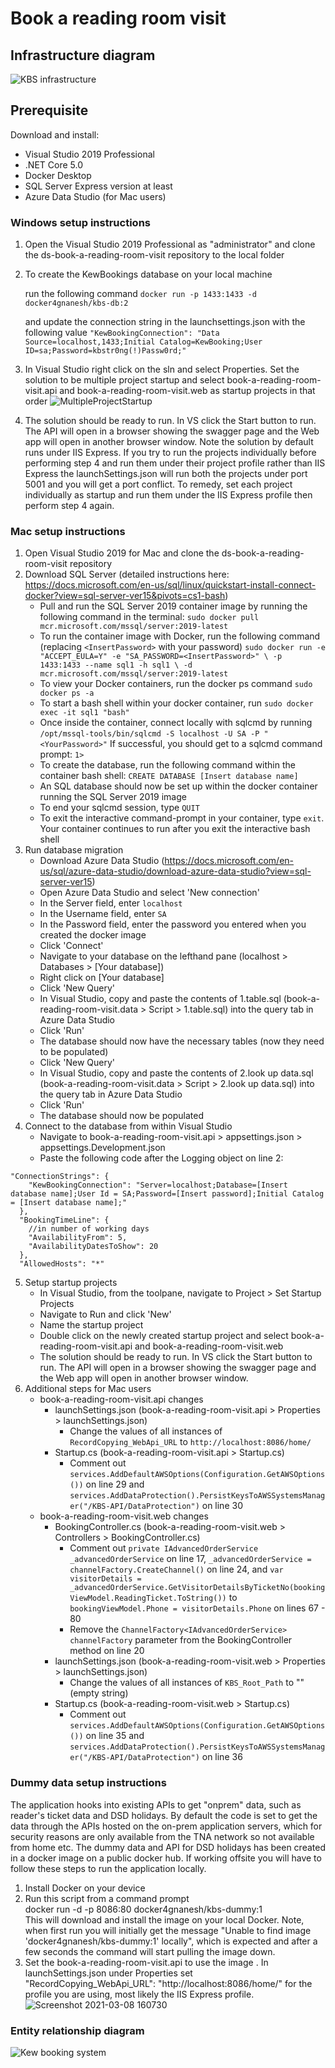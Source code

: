 # Book a reading room visit

## Infrastructure diagram
![KBS infrastructure](https://user-images.githubusercontent.com/40386980/110319498-e5e3c200-8006-11eb-9763-73cc9a394ea6.jpg)


## Prerequisite

Download and install:

- Visual Studio 2019 Professional
- .NET Core 5.0
- Docker Desktop
- SQL Server Express version at least
- Azure Data Studio (for Mac users)

### Windows setup instructions
1. Open the Visual Studio 2019 Professional as "administrator" and clone the ds-book-a-reading-room-visit repository to the local folder
2. To create the KewBookings database on your local machine

	run the following command 
	`docker run -p 1433:1433 -d docker4gnanesh/kbs-db:2`

	and update the connection string in the launchsettings.json with the following value
	`"KewBookingConnection": "Data Source=localhost,1433;Initial Catalog=KewBooking;User ID=sa;Password=kbstr0ng(!)Passw0rd;"`
	
3. In Visual Studio right click on the sln and select Properties. Set the solution to be multiple project startup and select book-a-reading-room-visit.api and book-a-reading-room-visit.web as startup projects in that order
![MultipleProjectStartup](https://user-images.githubusercontent.com/25226428/109620527-e4f7ef80-7b31-11eb-81ab-dc8d3ad3e603.png)
4. The solution should be ready to run. In VS click the Start button to run. The API will open in a browser showing the swagger page and the Web app will open in another browser window. Note the solution by default runs under IIS Express. If you try to run the projects individually before performing step 4 and run them under their project profile rather than IIS Express the launchSettings.json will run both the projects under port 5001 and you will get a port conflict. To remedy, set each project individually as startup and run them under the IIS Express profile then perform step 4 again.


### Mac setup instructions
1. Open Visual Studio 2019 for Mac and clone the ds-book-a-reading-room-visit repository
2. Download SQL Server (detailed instructions here: https://docs.microsoft.com/en-us/sql/linux/quickstart-install-connect-docker?view=sql-server-ver15&pivots=cs1-bash)
	- Pull and run the SQL Server 2019 container image by running the following command in the terminal: `sudo docker pull mcr.microsoft.com/mssql/server:2019-latest`
	- To run the container image with Docker, run the following command (replacing `<InsertPassword>` with your password)
	`sudo docker run -e "ACCEPT_EULA=Y" -e "SA_PASSWORD=<InsertPassword>" \ -p 1433:1433 --name sql1 -h sql1 \ -d mcr.microsoft.com/mssql/server:2019-latest`
	- To view your Docker containers, run the docker ps command `sudo docker ps -a`
	- To start a bash shell within your docker container, run `sudo docker exec -it sql1 "bash"`
	- Once inside the container, connect locally with sqlcmd by running `/opt/mssql-tools/bin/sqlcmd -S localhost -U SA -P "<YourPassword>"` If successful, you should get to a sqlcmd command prompt: `1>`
	- To create the database, run the following command within the container bash shell: `CREATE DATABASE [Insert database name]`
	- An SQL database should now be set up within the docker container running the SQL Server 2019 image
	- To end your sqlcmd session, type `QUIT`
	- To exit the interactive command-prompt in your container, type `exit`. Your container continues to run after you exit the interactive bash shell
3. Run database migration
	- Download Azure Data Studio (https://docs.microsoft.com/en-us/sql/azure-data-studio/download-azure-data-studio?view=sql-server-ver15)
	- Open Azure Data Studio and select 'New connection'
	- In the Server field, enter `localhost`
	- In the Username field, enter `SA`
	- In the Password field, enter the password you entered when you created the docker image
	- Click 'Connect'
	- Navigate to your database on the lefthand pane (localhost > Databases > [Your database])
	- Right click on [Your database]
	- Click 'New Query'
	- In Visual Studio, copy and paste the contents of 1.table.sql (book-a-reading-room-visit.data > Script > 1.table.sql) into the query tab in Azure Data Studio
	- Click 'Run'
	- The database should now have the necessary tables (now they need to be populated)
	- Click 'New Query'
	- In Visual Studio, copy and paste the contents of 2.look up data.sql (book-a-reading-room-visit.data > Script > 2.look up data.sql) into the query tab in Azure Data Studio
	- Click 'Run'
	- The database should now be populated
4. Connect to the database from within Visual Studio
	- Navigate to book-a-reading-room-visit.api > appsettings.json > appsettings.Development.json
	- Paste the following code after the Logging object on line 2:
```
"ConnectionStrings": {
    "KewBookingConnection": "Server=localhost;Database=[Insert database name];User Id = SA;Password=[Insert password];Initial Catalog = [Insert database name];"
  },
  "BookingTimeLine": {
    //in number of working days
    "AvailabilityFrom": 5,
    "AvailabilityDatesToShow": 20
  },
  "AllowedHosts": "*"
  ```
5. Setup startup projects
	- In Visual Studio, from the toolpane, navigate to Project > Set Startup Projects
	- Navigate to Run and click 'New'
	- Name the startup project
	- Double click on the newly created startup project and select book-a-reading-room-visit.api and book-a-reading-room-visit.web
	- The solution should be ready to run. In VS click the Start button to run. The API will open in a browser showing the swagger page and the Web app will open in another browser window.
6. Additional steps for Mac users
	- book-a-reading-room-visit.api changes
		- launchSettings.json (book-a-reading-room-visit.api > Properties > launchSettings.json) 
			- Change the values of all instances of `RecordCopying_WebApi_URL` to `http://localhost:8086/home/`
		- Startup.cs (book-a-reading-room-visit.api > Startup.cs) 
			- Comment out `services.AddDefaultAWSOptions(Configuration.GetAWSOptions())` on line 29 and `services.AddDataProtection().PersistKeysToAWSSystemsManager("/KBS-API/DataProtection")` on line 30
	- book-a-reading-room-visit.web changes
		- BookingController.cs (book-a-reading-room-visit.web > Controllers > BookingController.cs)
			- Comment out `private IAdvancedOrderService _advancedOrderService` on line 17, `_advancedOrderService = channelFactory.CreateChannel()` on line 24, and `var visitorDetails = _advancedOrderService.GetVisitorDetailsByTicketNo(bookingViewModel.ReadingTicket.ToString())` to `bookingViewModel.Phone = visitorDetails.Phone` on lines 67 - 80
			- Remove the `ChannelFactory<IAdvancedOrderService> channelFactory` parameter from the BookingController method on line 20
		- launchSettings.json (book-a-reading-room-visit.web > Properties > launchSettings.json) 
			- Change the values of all instances of `KBS_Root_Path` to "" (empty string)
		- Startup.cs (book-a-reading-room-visit.web > Startup.cs)
			- Comment out `services.AddDefaultAWSOptions(Configuration.GetAWSOptions())` on line 35 and `services.AddDataProtection().PersistKeysToAWSSystemsManager("/KBS-API/DataProtection")` on line 36

### Dummy data setup instructions
The application hooks into existing APIs to get "onprem" data, such as reader's ticket data and DSD holidays. By default the code is set to get the data through the APIs hosted on the on-prem application servers, which for security reasons are only available from the TNA network so not available from home etc. The dummy data and API for DSD holidays has been created in a docker image on a public docker hub. If working offsite you will have to follow these steps to run the application locally.
1. Install Docker on your device
2. Run this script from a command prompt </br>
	  docker run -d -p 8086:80 docker4gnanesh/kbs-dummy:1 </br>
This will download and install the image on your local Docker. Note, when first run you will initially get the message "Unable to find image 'docker4gnanesh/kbs-dummy:1' locally", which is expected and after a few seconds the command will start pulling the image down.
3. Set the book-a-reading-room-visit.api to use the image . In launchSettings.json under Properties set "RecordCopying_WebApi_URL": "http://localhost:8086/home/" for the profile you are using, most likely the IIS Express profile.
![Screenshot 2021-03-08 160730](https://user-images.githubusercontent.com/25226428/110347459-8dbdb780-8028-11eb-801f-f0389c8323c6.png)




### Entity relationship diagram

![Kew booking system](https://user-images.githubusercontent.com/40386980/111790915-9d57be80-88ba-11eb-8286-7fac43205847.jpg)
